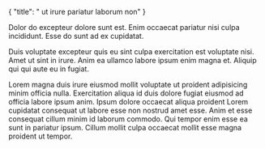 {
  "title": " ut irure pariatur laborum non"
}

Dolor do excepteur dolore sunt est. Enim occaecat pariatur nisi culpa incididunt. Esse do sunt ad ex cupidatat.

Duis voluptate excepteur quis eu sint culpa exercitation est voluptate nisi. Amet ut sint in irure. Anim ea ullamco labore ipsum enim magna et. Aliquip qui qui aute eu in fugiat.

Lorem magna duis irure eiusmod mollit voluptate ut proident adipisicing minim officia nulla. Exercitation aliqua id duis dolore fugiat eiusmod ad officia labore ipsum anim. Ipsum dolore occaecat aliqua proident Lorem cupidatat consequat ut labore esse non nostrud amet esse. Anim et esse consequat cillum minim id laborum commodo. Qui tempor enim esse ea sunt in pariatur ipsum. Cillum mollit culpa occaecat mollit esse magna proident ut tempor.
